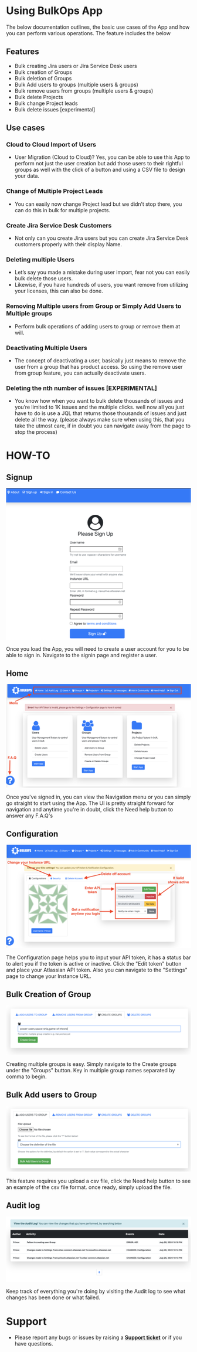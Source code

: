 # Using BulkOps App
The below documentation outlines, the basic use cases of the App and how you can perform various operations. The feature includes the below

## Features
* Bulk creating Jira users or Jira Service Desk users
* Bulk creation of Groups
* Bulk deletion of Groups
* Bulk Add users to groups (multiple users & groups)
* Bulk remove users from groups (multiple users & groups)
* Bulk delete Projects
* Bulk change Project leads
* Bulk delete issues [experimental]

## Use cases
### Cloud to Cloud Import of Users
* User Migration (Cloud to Cloud)? Yes, you can be able to use this App to perform not just the user creation but add those users to their rightful groups as well with the click of a button and using a CSV file to design your data.

### Change of Multiple Project Leads
* You can easily now change Project lead but we didn’t stop there, you can do this in bulk for multiple projects.

### Create Jira Service Desk Customers
* Not only can you create Jira users but you can create Jira Service Desk customers properly with their display Name.

### Deleting multiple Users
* Let’s say you made a mistake during user import, fear not you can easily bulk delete those users.
* Likewise, if you have hundreds of users, you want remove from utilizing your licenses, this can also be done.

### Removing Multiple users from Group or Simply Add Users to Multiple groups
* Perform bulk operations of adding users to group or remove them at will.

### Deactivating Multiple Users
* The concept of deactivating a user, basically just means to remove the user from a group that has product access. So using the remove user from group feature, you can actually deactivate users.

### Deleting the nth number of issues [EXPERIMENTAL]
* You know how when you want to bulk delete thousands of issues and you’re limited to 1K issues and the multiple clicks. well now all you just have to do is use a JQL that returns those thousands of issues and just delete all the way. (please always make sure when using this, that you take the utmost care, if in doubt you can navigate away from the page to stop the process)


# HOW-TO
## Signup
![](https://github.com/princenyeche/BOP/blob/master/img/signup.png)

Once you load the App, you will need to create a user account for you to be able to sign in. Navigate to the signin page and register a user.

## Home 
![](https://github.com/princenyeche/BOP/blob/master/img/home_screen.png)

Once you've signed in, you can view the Navigation menu or you can simply go straight to start using the App. The UI is pretty straight forward for navigation and anytime you're in doubt, click the Need help button to answer any F.A.Q's

## Configuration
![](https://github.com/princenyeche/BOP/blob/master/img/config_screen.png)

The Configuration page helps you to input your API token, it has a status bar to alert you if the token is active or inactive. Click the "Edit token" button and place your Atlassian API token. Also you can navigate to the "Settings" page to change your Instance URL.

## Bulk Creation of Group
![](https://github.com/princenyeche/BOP/blob/master/img/bulk_create_groups.png)

Creating multiple groups is easy. Simply navigate to the Create groups under the "Groups" button. Key in multiple group names separated by comma to begin.

## Bulk Add users to Group
![](https://github.com/princenyeche/BOP/blob/master/img/bulk_add_users_to_groups.png)

This feature requires you upload a csv file, click the Need help button to see an example of the csv file format. once ready, simply upload the file.

## Audit log
![](https://github.com/princenyeche/BOP/blob/master/img/audit_log.png)

Keep track of everything you're doing by visiting the Audit log to see what changes has been done or what failed.


# Support
* Please report any bugs or issues by raising a **[Support ticket](https://elfapp.website/support)** or if you have questions.
